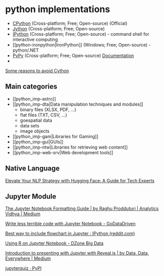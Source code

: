 # python implementations

- [CPython](http://python.org/) (Cross-platform; Free; Open-source) (Official)
- [Jython](http://www.jython.org/) (Cross-platform; Free; Open-source)  
- [IPython](http://ipython.org/) (Cross-platform; Free; Open-source) - command shell for interactive computing
- [[python-ironpython|IronPython]] (Windows; Free; Open-source) - python/.NET
- [PyPy](http://pypy.org/) (Cross-platform; Free; Open-source) [Documentation](http://codespeak.net/pypy/dist/pypy/doc/home.html)
- 

[Some reasons to avoid Cython](https://pythonspeed.com/articles/cython-limitations/)

## Main categories

- [[python_imp-astro]]
- [[python_imp-dta|Data manipulation techniques and modules]]
	- binary files (XLSX, PDF, ...)
	- flat files (TXT, CSV, ...)
	- goespatial data
	- data sets
	- image objects
- [[python_imp-gam|Libraries for Gaming]]
- [[python_imp-gui|GUIs]]
- [[python_imp-ntw|Libraries for retrieving web content]]
- [[python_imp-web-srv|Web development tools]]


## Native Language

[Elevate Your NLP Strategy with Hugging Face: A Guide for Tech Experts](https://www.stxnext.com/blog/hugging-face-nlp-library-guide/)



## Jupyter Module

  
[The Jupyter Notebook Formatting Guide | by Raghu Prodduturi | Analytics Vidhya | Medium](https://medium.com/analytics-vidhya/the-jupyter-notebook-formatting-guide-873ab39f765e)

[Write less terrible code with Jupyter Notebook - GoDataDriven](https://godatadriven.com/blog/write-less-terrible-code-with-jupyter-notebook/)

[Best way to include flowchart in Jupyter : IPython (reddit.com)](https://www.reddit.com/r/IPython/comments/65yv2x/best_way_to_include_flowchart_in_jupyter/)  
  
[Using R on Jupyter Notebook - DZone Big Data](https://dzone.com/articles/using-r-on-jupyternbspnotebook)  
  
[Introduction to presenting with Jupyter with Reveal.js | by Data, Data, Everywhere | Medium](https://medium.com/@Ben_Obe/introduction-to-presenting-with-juypter-with-reveal-js-8e34a07081b2)

[jupyterquiz · PyPI](https://pypi.org/project/jupyterquiz/)